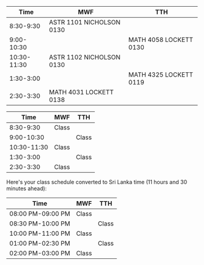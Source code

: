 
| Time        | MWF                      | TTH                    |
| ----------- | ------------------------ | ---------------------- |
| 8:30-9:30   | ASTR 1101 NICHOLSON 0130 |                        |
| 9:00-10:30  |                          | MATH 4058 LOCKETT 0130 |
| 10:30-11:30 | ASTR 1102 NICHOLSON 0130 |                        |
| 1:30-3:00   |                          | MATH 4325 LOCKETT 0119 |
| 2:30-3:30   | MATH 4031 LOCKETT 0138   |                        |


| Time        | MWF   | TTH   |
| ----------- | ----- | ----- |
| 8:30-9:30   | Class |       |
| 9:00-10:30  |       | Class |
| 10:30-11:30 | Class |       |
| 1:30-3:00   |       | Class |
| 2:30-3:30   | Class |       |
Here's your class schedule converted to Sri Lanka time (11 hours and 30 minutes ahead):

|Time|MWF|TTH|
|---|---|---|
|08:00 PM-09:00 PM|Class||
|08:30 PM-10:00 PM||Class|
|10:00 PM-11:00 PM|Class||
|01:00 PM-02:30 PM||Class|
|02:00 PM-03:00 PM|Class||
